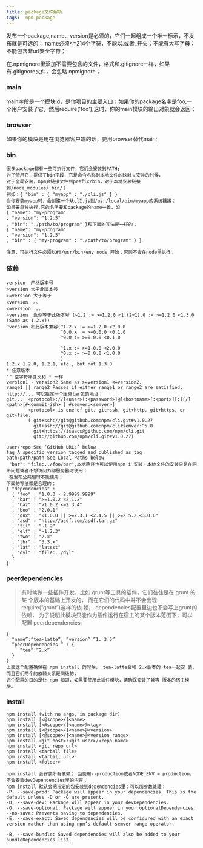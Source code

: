 ```yaml
---
title: package文件解析
tags:  npm package
---
```


发布一个package,name、version是必须的，它们一起组成一个唯一标示，不发布就是可选的；
name必须<=214个字符，不能以.或者_开头；不能有大写字母；不能包含非url安全字符；

在.npmignore里添加不需要包含的文件，格式和.gitignore一样，如果有.gitignore文件，会忽略.npmignore；
### main
main字段是一个模块id，是你项目的主要入口；如果你的package名字是foo,一个用户安装了它，然后require('foo'),这时，你的main模块的输出对象就会返回；

### browser
如果你的模块是用在浏览器客户端的话，要用browser替代main;

### bin
```
很多package都有一些可执行文件，它们会安装到PATH;
为了使用它，提供了bin字段，它是命令名称到本地文件的映射；安装的时候，
对于全局安装，npm会链接文件到prefix/bin，对于本地安装链接到/node_modules/.bin/；
例如：{ "bin" : { "myapp" : "./cli.js" } }
当你安装myapp时，会创建一个从clI.js到/usr/local/bin/myapp的系统链接；
如果要单独执行,它的名字要和package的name一致，如
{ "name": "my-program"
, "version": "1.2.5"
, "bin": "./path/to/program" }和下面的写法是一样的；
{ "name": "my-program"
, "version": "1.2.5"
, "bin" : { "my-program" : "./path/to/program" } }

注意，可执行文件必须以#!/usr/bin/env node 开始；否则不会在node里执行；
```
### 依赖
```
version  严格版本号
>version 大于此版本号
>=version 大于等于
<version  。。
<=version  。。
~version  近似等于此版本号 (~1.2 := >=1.2.0 <1.(2+1).0 := >=1.2.0 <1.3.0 (Same as 1.2.x))
^version 和此版本兼容(^1.2.x := >=1.2.0 <2.0.0
                    ^0.0.x := >=0.0.0 <0.1.0
                    ^0.0 := >=0.0.0 <0.1.0

                    ^1.x := >=1.0.0 <2.0.0
                    ^0.x := >=0.0.0 <1.0.0
                    )
1.2.x 1.2.0, 1.2.1, etc., but not 1.3.0
* 任意版本
"" 空字符串含义和 * 一样
version1 - version2 Same as >=version1 <=version2.
range1 || range2 Passes if either range1 or range2 are satisfied.
http://... 可以指定一个压缩tar包的地址；
git...  <protocol>://[<user>[:<password>]@]<hostname>[:<port>][:][/]<path>[#<commit-ish> | #semver:<semver>]
        <protocol> is one of git, git+ssh, git+http, git+https, or git+file.
        ( git+ssh://git@github.com:npm/cli.git#v1.0.27
          git+ssh://git@github.com:npm/cli#semver:^5.0
          git+https://isaacs@github.com/npm/cli.git
          git://github.com/npm/cli.git#v1.0.27)

user/repo See ‘GitHub URLs’ below
tag A specific version tagged and published as tag  
path/path/path See Local Paths below
 "bar": "file:../foo/bar",本地路径也可以使用npm i 安装；本地文件的安装只是在网络问题或者不想访问外部服务器时使用；
 在发布公共包时不能使用；
下面的写法都是合理的；
{ "dependencies" :
  { "foo" : "1.0.0 - 2.9999.9999"
  , "bar" : ">=1.0.2 <2.1.2"
  , "baz" : ">1.0.2 <=2.3.4"
  , "boo" : "2.0.1"
  , "qux" : "<1.0.0 || >=2.3.1 <2.4.5 || >=2.5.2 <3.0.0"
  , "asd" : "http://asdf.com/asdf.tar.gz"
  , "til" : "~1.2"
  , "elf" : "~1.2.3"
  , "two" : "2.x"
  , "thr" : "3.3.x"
  , "lat" : "latest"
  , "dyl" : "file:../dyl"
  }
}
``` 
### peerdependencies
> 有时候做一些插件开发，比如 grunt等工具的插件，它们往往是在 grunt 的某 个版本的基础上开发的，
 而在它们的代码中并不会出现 require(”grunt”)这样的依 赖， dependencies配置里边也不会写上grunt的依赖，
 为了说明此模块只能作为插件运行在宿主的某个版本范围下，可以配置 peerdependencies:

```
{
  "name”:”tea-latte”, ”version”:”1. 3.5”
  ”peerDependencies ” : {
     ”tea”:”2.x”
  }
}
上面这个配置确保在 npm install 的时候， tea-latte会和 2.x版本的 tea一起安 装，而且它们两个的依赖关系是同级的:
这个配置的目的是让 npm 知道，如果要使用此插件模块，请确保安装了兼容 版本的宿主模块。
```

### install
```
npm install (with no args, in package dir)
npm install [<@scope>/]<name>
npm install [<@scope>/]<name>@<tag>
npm install [<@scope>/]<name>@<version>
npm install [<@scope>/]<name>@<version range>
npm install <git-host>:<git-user>/<repo-name>
npm install <git repo url>
npm install <tarball file>
npm install <tarball url>
npm install <folder>

npm install 会安装所有依赖； 当使用--production或者NODE_ENV = production， 不会安装devDependencies里的内容；
npm install 默认会把指定的包安装到dependencies里；可以加参数处理：
-P, --save-prod: Package will appear in your dependencies. This is the default unless -D or -O are present.
-D, --save-dev: Package will appear in your devDependencies.
-O, --save-optional: Package will appear in your optionalDependencies.
--no-save: Prevents saving to dependencies.
-E, --save-exact: Saved dependencies will be configured with an exact version rather than using npm’s default semver range operator.

-B, --save-bundle: Saved dependencies will also be added to your bundleDependencies list.
```